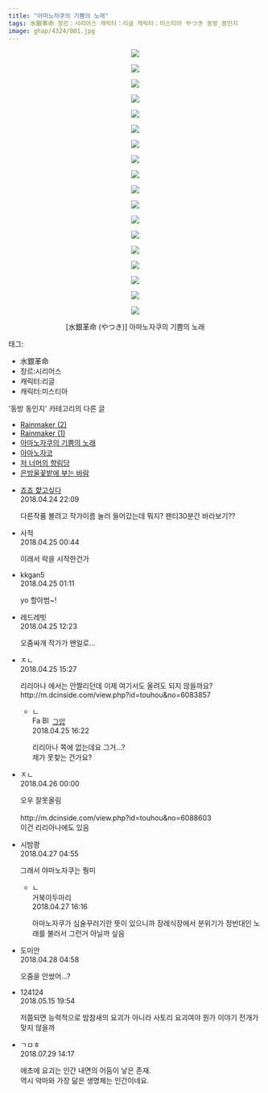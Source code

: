 ```yaml
---
title: "아마노자쿠의 기쁨의 노래"
tags: 水銀革命 장르：시리어스 캐릭터：리글 캐릭터：미스티아 やつき 동방_동인지
image: ghap/4324/001.jpg
---
```

<div class="article">
<p style="text-align: center; clear: none; float: none;"><img src="{{ site.nasurl }}/ghap/4324/001.jpg"/></p>
<p style="text-align: center; clear: none; float: none;"><img src="{{ site.nasurl }}/ghap/4324/002.jpg"/></p>
<p style="text-align: center; clear: none; float: none;"><img src="{{ site.nasurl }}/ghap/4324/003.jpg"/></p>
<p style="text-align: center; clear: none; float: none;"><img src="{{ site.nasurl }}/ghap/4324/004.jpg"/></p>
<p style="text-align: center; clear: none; float: none;"><img src="{{ site.nasurl }}/ghap/4324/005.jpg"/></p>
<p style="text-align: center; clear: none; float: none;"><img src="{{ site.nasurl }}/ghap/4324/006.jpg"/></p>
<p style="text-align: center; clear: none; float: none;"><img src="{{ site.nasurl }}/ghap/4324/007.jpg"/></p>
<p style="text-align: center; clear: none; float: none;"><img src="{{ site.nasurl }}/ghap/4324/008.jpg"/></p>
<p style="text-align: center; clear: none; float: none;"><img src="{{ site.nasurl }}/ghap/4324/009.jpg"/></p>
<p style="text-align: center; clear: none; float: none;"><img src="{{ site.nasurl }}/ghap/4324/010.jpg"/></p>
<p style="text-align: center; clear: none; float: none;"><img src="{{ site.nasurl }}/ghap/4324/011.jpg"/></p>
<p style="text-align: center; clear: none; float: none;"><img src="{{ site.nasurl }}/ghap/4324/012.jpg"/></p>
<p style="text-align: center; clear: none; float: none;"><img src="{{ site.nasurl }}/ghap/4324/013.jpg"/></p>
<p style="text-align: center; clear: none; float: none;"><img src="{{ site.nasurl }}/ghap/4324/014.jpg"/></p>
<p style="text-align: center; clear: none; float: none;"><img src="{{ site.nasurl }}/ghap/4324/015.jpg"/></p>
<p style="text-align: center; clear: none; float: none;"><img src="{{ site.nasurl }}/ghap/4324/016.jpg"/></p>
<p style="text-align: center; clear: none; float: none;"><img src="{{ site.nasurl }}/ghap/4324/017.jpg"/></p>
<p style="text-align: center; clear: none; float: none;"><img src="{{ site.nasurl }}/ghap/4324/018.jpg"/></p>
<p style="text-align: center; clear: none; float: none;">[水銀革命 (やつき)] 아마노자쿠의 기쁨의 노래</p>
</div><div class="tagTrail">
<p>태그: </p>
<ul>
<li>水銀革命</li>
<li>장르:시리어스</li>
<li>캐릭터:리글</li>
<li>캐릭터:미스티아</li>
</ul>
</div><div class="another">
<p>'동방 동인지' 카테고리의 다른 글</p>
<ul>
<li><a href="/2018-04-30-ghap_4343">Rainmaker (2)</a></li>
<li><a href="/2018-04-29-ghap_4342">Rainmaker (1)</a></li>
<li><a href="/2018-04-24-ghap_4324">아마노자쿠의 기쁨의 노래</a></li>
<li><a href="/2018-04-20-ghap_4312">아마노자코</a></li>
<li><a href="/2018-04-20-ghap_4311">저 너머의 향림당</a></li>
<li><a href="/2018-04-18-ghap_4303">은방울꽃밭에 부는 바람</a></li>
</ul>
</div><div class="cb_module cb_fluid">
<div class="cb_wrt cb_profile">
<div class="comment">
<ul>
<li class="cb_thumb_off" id="comment15244617">
<div class="cb_comment_area">
<div class="cb_info_area">
<div class="cb_section">
<span class="cb_nick_name"> <a href="http://aaa" onclick="return openLinkInNewWindow(this)">죠죠 햝고싶다</a></span>
</div>
<div class="cb_section">
<span class="cb_date">2018.04.24 22:09 </span>
</div>
</div>
<div class="cb_dsc_comment">
<p class="cb_dsc">
											다른작품 볼려고 작가이름 눌러 들어갔는데 뭐지? 팬티30분간 바라보기??
										</p>
</div>
</div></li>
<li class="cb_thumb_off" id="comment15244699">
<div class="cb_comment_area">
<div class="cb_info_area">
<div class="cb_section">
<span class="cb_nick_name">사적</span>
</div>
<div class="cb_section">
<span class="cb_date">2018.04.25 00:44 </span>
</div>
</div>
<div class="cb_dsc_comment">
<p class="cb_dsc">
											이래서 락을 시작한건가
										</p>
</div>
</div></li>
<li class="cb_thumb_off" id="comment15244710">
<div class="cb_comment_area">
<div class="cb_info_area">
<div class="cb_section">
<span class="cb_nick_name">kkgan5</span>
</div>
<div class="cb_section">
<span class="cb_date">2018.04.25 01:11 </span>
</div>
</div>
<div class="cb_dsc_comment">
<p class="cb_dsc">
											yo 할아범~!
										</p>
</div>
</div></li>
<li class="cb_thumb_off" id="comment15244882">
<div class="cb_comment_area">
<div class="cb_info_area">
<div class="cb_section">
<span class="cb_nick_name">레드레빗</span>
</div>
<div class="cb_section">
<span class="cb_date">2018.04.25 12:23 </span>
</div>
</div>
<div class="cb_dsc_comment">
<p class="cb_dsc">
											오줌싸개 작가가 왠일로...
										</p>
</div>
</div></li>
<li class="cb_thumb_off" id="comment15244945">
<div class="cb_comment_area">
<div class="cb_info_area">
<div class="cb_section">
<span class="cb_nick_name">ㅈㄴ</span>
</div>
<div class="cb_section">
<span class="cb_date">2018.04.25 15:27 </span>
</div>
</div>
<div class="cb_dsc_comment">
<p class="cb_dsc">
											리리아나 에서는 안짤리던데 이제 여기서도 올려도 되지 않을까요?<br/>
http://m.dcinside.com/view.php?id=touhou&amp;no=6083857
										</p>
</div>
<ul>
<li class="cb_thumb_off" id="comment15245004">
<span class="cb_bu_subnode">ㄴ</span>
<div class="cb_comment_area">
<div class="cb_info_area">
<div class="cb_section">
<span class="cb_nick_name"><img alt="Favicon of https://ghaptouhou.tistory.com" height="16" onerror="this.onerror=null;this.parentNode.removeChild(this)" src="https://ghaptouhou.tistory.com/favicon.ico" width="16"/> <img alt="BlogIcon" height="16" onerror="this.parentNode.removeChild(this)" src="https://ghaptouhou.tistory.com/index.gif" width="16"/> <a href="https://ghaptouhou.tistory.com" onclick="return openLinkInNewWindow(this)"> 그압</a><span class="tistoryProfileLayerTrigger" onclick='TistoryProfile.show(event, this, {"title":"\uc800\uae30 \uc774\uac70 \ub098\uc911\uc5d0 \uc218\uc815 \uac00\ub2a5\ud558\ub098\uc694","url":"https:\/\/ghap.tistory.com","nickname":"\uadf8\uc555","items":[]}); return false;'></span></span>
</div>
<div class="cb_section">
<span class="cb_date">2018.04.25 16:22 </span>
</div>
</div>
<div class="cb_dsc_comment">
<p class="cb_dsc">
																리리아나 쪽에 없는데요 그거...?<br/>
제가 못찾는 건가요?
															</p>
</div>
</div>
</li>
</ul>
</div></li>
<li class="cb_thumb_off" id="comment15245213">
<div class="cb_comment_area">
<div class="cb_info_area">
<div class="cb_section">
<span class="cb_nick_name">ㅈㄴ</span>
</div>
<div class="cb_section">
<span class="cb_date">2018.04.26 00:00 </span>
</div>
</div>
<div class="cb_dsc_comment">
<p class="cb_dsc">
											오우 잘못올림<br/>
<br/>
http://m.dcinside.com/view.php?id=touhou&amp;no=6088603<br/>
이건 리리아나에도 있음
										</p>
</div>
</div></li>
<li class="cb_thumb_off" id="comment15245901">
<div class="cb_comment_area">
<div class="cb_info_area">
<div class="cb_section">
<span class="cb_nick_name">시밤쾅</span>
</div>
<div class="cb_section">
<span class="cb_date">2018.04.27 04:55 </span>
</div>
</div>
<div class="cb_dsc_comment">
<p class="cb_dsc">
											그래서 야마노자쿠는 뭥미
										</p>
</div>
<ul>
<li class="cb_thumb_off" id="comment15246135">
<span class="cb_bu_subnode">ㄴ</span>
<div class="cb_comment_area">
<div class="cb_info_area">
<div class="cb_section">
<span class="cb_nick_name">거북이두마리</span>
</div>
<div class="cb_section">
<span class="cb_date">2018.04.27 16:16 </span>
</div>
</div>
<div class="cb_dsc_comment">
<p class="cb_dsc">
																아마노자쿠가 심술꾸러기란 뜻이 있으니까 장례식장에서 분위기가 정반대인 노래를 불러서 그런거 아닐까 싶음
															</p>
</div>
</div>
</li>
</ul>
</div></li>
<li class="cb_thumb_off" id="comment15246427">
<div class="cb_comment_area">
<div class="cb_info_area">
<div class="cb_section">
<span class="cb_nick_name">도미안</span>
</div>
<div class="cb_section">
<span class="cb_date">2018.04.28 04:58 </span>
</div>
</div>
<div class="cb_dsc_comment">
<p class="cb_dsc">
											오줌을 안쌌어...?
										</p>
</div>
</div></li>
<li class="cb_thumb_off" id="comment15256780">
<div class="cb_comment_area">
<div class="cb_info_area">
<div class="cb_section">
<span class="cb_nick_name">124124</span>
</div>
<div class="cb_section">
<span class="cb_date">2018.05.15 19:54 </span>
</div>
</div>
<div class="cb_dsc_comment">
<p class="cb_dsc">
											저쯤되면 능력적으로 밤참새의 요괴가 아니라 사토리 요괴여야 뭔가 이야기 전개가 맞지 않을까 
										</p>
</div>
</div></li>
<li class="cb_thumb_off" id="comment15296263">
<div class="cb_comment_area">
<div class="cb_info_area">
<div class="cb_section">
<span class="cb_nick_name">ㄱㅁㅎ</span>
</div>
<div class="cb_section">
<span class="cb_date">2018.07.29 14:17 </span>
</div>
</div>
<div class="cb_dsc_comment">
<p class="cb_dsc">
											애초에 요괴는 인간 내면의 어둠이 낳은 존재.<br/>
역시 악마와 가장 닮은 생명체는 인간이네요.
										</p>
</div>
</div></li>
</ul>
</div>
</div><!-- commentList close -->
</div>